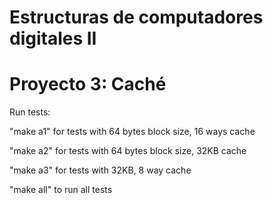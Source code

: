 # Estructuras de computadores digitales II
# Proyecto 3: Caché

Run tests:

"make a1" for tests with 64 bytes block size, 16 ways cache

"make a2" for tests with 64 bytes block size, 32KB cache

"make a3" for tests with 32KB, 8 way cache

"make all" to run all tests
